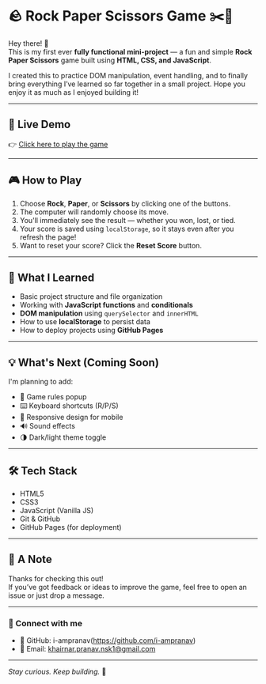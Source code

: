 # 🪨 Rock Paper Scissors Game ✂️📄

Hey there! 👋  
This is my first ever **fully functional mini-project** — a fun and simple **Rock Paper Scissors** game built using **HTML, CSS, and JavaScript**.

I created this to practice DOM manipulation, event handling, and to finally bring everything I’ve learned so far together in a small project. Hope you enjoy it as much as I enjoyed building it!

---

## 🔗 Live Demo

👉 [Click here to play the game](https://your-username.github.io/rock-paper-scissors/)

---

## 🎮 How to Play

1. Choose **Rock**, **Paper**, or **Scissors** by clicking one of the buttons.
2. The computer will randomly choose its move.
3. You'll immediately see the result — whether you won, lost, or tied.
4. Your score is saved using `localStorage`, so it stays even after you refresh the page!
5. Want to reset your score? Click the **Reset Score** button.

---

## 🧠 What I Learned

- Basic project structure and file organization
- Working with **JavaScript functions** and **conditionals**
- **DOM manipulation** using `querySelector` and `innerHTML`
- How to use **localStorage** to persist data
- How to deploy projects using **GitHub Pages**

---

## 💡 What's Next (Coming Soon)

I'm planning to add:
- 🎯 Game rules popup
- ⌨️ Keyboard shortcuts (R/P/S)
- 📱 Responsive design for mobile
- 🔊 Sound effects
- 🌗 Dark/light theme toggle

---

## 🛠️ Tech Stack

- HTML5
- CSS3
- JavaScript (Vanilla JS)
- Git & GitHub
- GitHub Pages (for deployment)

---

## 🙌 A Note

Thanks for checking this out!  
If you’ve got feedback or ideas to improve the game, feel free to open an issue or just drop a message.

---

### 🔗 Connect with me

- 💼 GitHub: i-ampranav(https://github.com/i-ampranav)
- 📧 Email: khairnar.pranav.nsk1@gmail.com

---

_Stay curious. Keep building._ 🚀
